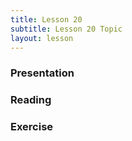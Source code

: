 ```yaml
---
title: Lesson 20
subtitle: Lesson 20 Topic
layout: lesson
---
```


<h3>Presentation</h3>
<h3>Reading</h3>
<h3>Exercise</h3>
